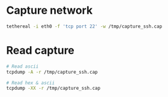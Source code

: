 Capture network
===============

``` bash
tethereal -i eth0 -f 'tcp port 22' -w /tmp/capture_ssh.cap
```

Read capture
============

``` bash
# Read ascii
tcpdump -A -r /tmp/capture_ssh.cap

# Read hex & ascii
tcpdump -XX -r /tmp/capture_ssh.cap
```
